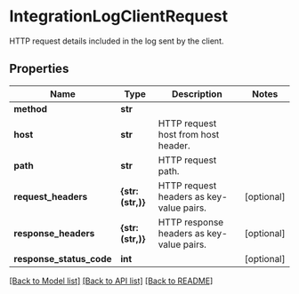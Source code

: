 # IntegrationLogClientRequest

HTTP request details included in the log sent by the client.

## Properties
Name | Type | Description | Notes
------------ | ------------- | ------------- | -------------
**method** | **str** |  | 
**host** | **str** | HTTP request host from host header. | 
**path** | **str** | HTTP request path. | 
**request_headers** | **{str: (str,)}** | HTTP request headers as key-value pairs. | [optional] 
**response_headers** | **{str: (str,)}** | HTTP response headers as key-value pairs. | [optional] 
**response_status_code** | **int** |  | [optional] 

[[Back to Model list]](../README.md#documentation-for-models) [[Back to API list]](../README.md#documentation-for-api-endpoints) [[Back to README]](../README.md)


